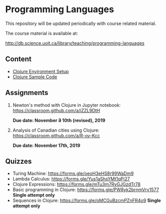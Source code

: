 # Programming Languages

This repository will be updated periodically with course related material.

The course material is available at:

http://db.science.uoit.ca/library/teaching/programming-languages

## Content

- [Clojure Environment Setup](clojure-setup/README.md)
- [Clojure Sample Code](sample-code)

## Assignments

1. Newton's method with Clojure in Jupyter notebook: https://classroom.github.com/a/iZZL9DtH
  
    **Due date: November ~~3~~ 10th (revised), 2019**

2. Analysis of Canadian cities using Clojure: https://classroom.github.com/a/R-oy-Kcc

    **Due date: November 17th, 2019**
    
## Quizzes

- Turing Machine: https://forms.gle/oeoH3eHS8r99WaDm9
- Lambda Calculus: https://forms.gle/Yus1aShsYMt1qPj27
- Clojure Expressions: https://forms.gle/mTu3m7RyGJGzdTr78
- Basic programming in Clojure: https://forms.gle/PW8yk2brnmVrv1577 **Single attempt only**
- Sequences in Clojure: https://forms.gle/oMCGuBzcmPZnFR4o9 **Single attempt only**
